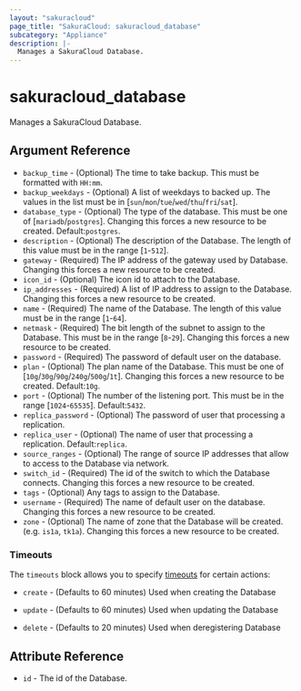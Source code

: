 ```yaml
---
layout: "sakuracloud"
page_title: "SakuraCloud: sakuracloud_database"
subcategory: "Appliance"
description: |-
  Manages a SakuraCloud Database.
---
```


# sakuracloud_database

Manages a SakuraCloud Database.

## Argument Reference

* `backup_time` - (Optional) The time to take backup. This must be formatted with `HH:mm`.
* `backup_weekdays` - (Optional) A list of weekdays to backed up. The values in the list must be in [`sun`/`mon`/`tue`/`wed`/`thu`/`fri`/`sat`].
* `database_type` - (Optional) The type of the database. This must be one of [`mariadb`/`postgres`]. Changing this forces a new resource to be created. Default:`postgres`.
* `description` - (Optional) The description of the Database. The length of this value must be in the range [`1`-`512`].
* `gateway` - (Required) The IP address of the gateway used by Database. Changing this forces a new resource to be created.
* `icon_id` - (Optional) The icon id to attach to the Database.
* `ip_addresses` - (Required) A list of IP address to assign to the Database. Changing this forces a new resource to be created.
* `name` - (Required) The name of the Database. The length of this value must be in the range [`1`-`64`].
* `netmask` - (Required) The bit length of the subnet to assign to the Database. This must be in the range [`8`-`29`]. Changing this forces a new resource to be created.
* `password` - (Required) The password of default user on the database.
* `plan` - (Optional) The plan name of the Database. This must be one of [`10g`/`30g`/`90g`/`240g`/`500g`/`1t`]. Changing this forces a new resource to be created. Default:`10g`.
* `port` - (Optional) The number of the listening port. This must be in the range [`1024`-`65535`]. Default:`5432`.
* `replica_password` - (Optional) The password of user that processing a replication.
* `replica_user` - (Optional) The name of user that processing a replication. Default:`replica`.
* `source_ranges` - (Optional) The range of source IP addresses that allow to access to the Database via network.
* `switch_id` - (Required) The id of the switch to which the Database connects. Changing this forces a new resource to be created.
* `tags` - (Optional) Any tags to assign to the Database.
* `username` - (Required) The name of default user on the database. Changing this forces a new resource to be created.
* `zone` - (Optional) The name of zone that the Database will be created. (e.g. `is1a`, `tk1a`). Changing this forces a new resource to be created.



### Timeouts

The `timeouts` block allows you to specify [timeouts](https://www.terraform.io/docs/configuration/resources.html#operation-timeouts) for certain actions:

* `create` - (Defaults to 60 minutes) Used when creating the Database


* `update` - (Defaults to 60 minutes) Used when updating the Database

* `delete` - (Defaults to 20 minutes) Used when deregistering Database



## Attribute Reference

* `id` - The id of the Database.




